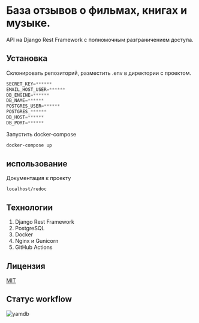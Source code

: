 # База отзывов о фильмах, книгах и музыке.

API на Django Rest Framework с полномочным разграничением доступа.

## Установка

Склонировать репозиторий, разместить .env в директории с проектом.

```python
SECRET_KEY=******
EMAIL_HOST_USER=******
DB_ENGINE=******
DB_NAME=******
POSTGRES_USER=******
POSTGRES_******
DB_HOST=******
DB_PORT=******
```

Запустить docker-compose

```bash
docker-compose up
```

## использование

Документация к проекту
```
localhost/redoc
```

## Технологии

1. Django Rest Framework
2. PostgreSQL
3. Docker
4. Nginx и Gunicorn
4. GitHub Actions

## Лицензия
[MIT](https://choosealicense.com/licenses/mit/)

## Статус workflow

![yamdb](https://github.com/dmitriibogomolov/yamdb_final/workflows/yamdb_final%20workflow/badge.svg?branch=master)
